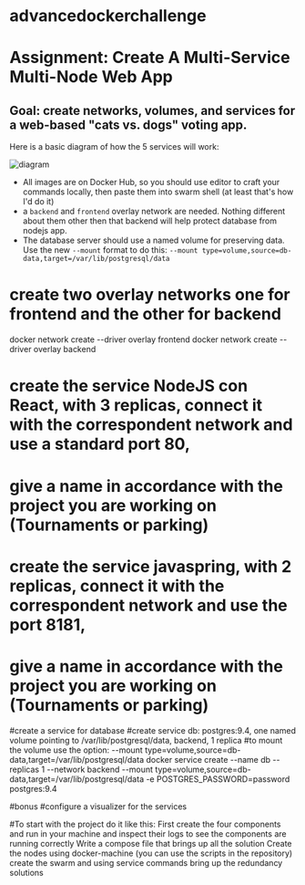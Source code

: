 # advancedockerchallenge
# Assignment: Create A Multi-Service Multi-Node Web App

## Goal: create networks, volumes, and services for a web-based "cats vs. dogs" voting app.
Here is a basic diagram of how the 5 services will work:

![diagram](./challenge2/architecture2.png)
- All images are on Docker Hub, so you should use editor to craft your commands locally, then paste them into swarm shell (at least that's how I'd do it)
- a `backend` and `frontend` overlay network are needed. Nothing different about them other then that backend will help protect database from nodejs app.
- The database server should use a named volume for preserving data. Use the new `--mount` format to do this: `--mount type=volume,source=db-data,target=/var/lib/postgresql/data`

# create two overlay networks one for frontend and the other for backend
docker network create --driver overlay frontend
docker network create --driver overlay backend

# create the service NodeJS con React, with 3 replicas, connect it with the  correspondent network and use a standard port 80, 
# give a name in accordance with the project you are working on (Tournaments or parking) 


# create the service javaspring, with 2 replicas, connect it with the  correspondent network and use the port 8181, 
# give a name in accordance with the project you are working on (Tournaments or parking)


#create a service for database
#create service db: postgres:9.4, one named volume pointing to /var/lib/postgresql/data, backend, 1 replica
#to mount the volume use the option: --mount type=volume,source=db-data,target=/var/lib/postgresql/data
docker service create --name db --replicas 1 --network backend --mount type=volume,source=db-data,target=/var/lib/postgresql/data -e POSTGRES_PASSWORD=password postgres:9.4

#bonus
#configure a visualizer for the services

#To start with the project do it like this:
First create the four components and run in your machine and inspect their logs to see the components are running correctly
Write a compose file that brings up all the solution
Create the nodes using docker-machine (you can use the scripts in the repository)
create the swarm and using service commands bring up the redundancy solutions

